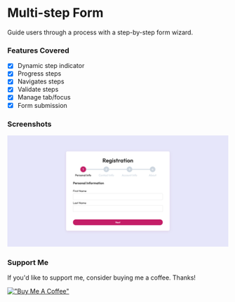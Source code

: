 # Multi-step Form

Guide users through a process with a step-by-step form wizard.

### Features Covered

- [x] Dynamic step indicator
- [x] Progress steps
- [x] Navigates steps
- [x] Validate steps
- [x] Manage tab/focus
- [x] Form submission

### Screenshots

![Multi-step Form](https://raw.githubusercontent.com/refinedguides/multistep-form/main/screenshot.png)

### Support Me

If you'd like to support me, consider buying me a coffee. Thanks!

[!["Buy Me A Coffee"](https://www.buymeacoffee.com/assets/img/custom_images/orange_img.png)](https://www.buymeacoffee.com/refinedguides)
